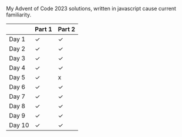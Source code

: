 My Advent of Code 2023 solutions, written in javascript cause current familiarity.

| | Part 1 | Part 2|
|--|--|--|
|Day 1|✓ | ✓|
|Day 2|✓ | ✓|
|Day 3|✓ | ✓|
|Day 4|✓ | ✓|
|Day 5|✓ | x|
|Day 6|✓ | ✓|
|Day 7|✓ | ✓|
|Day 8|✓ | ✓|
|Day 9|✓ | ✓|
|Day 10|✓ | ✓|